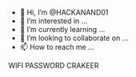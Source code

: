 - 👋 Hi, I’m @HACKANAND01
- 👀 I’m interested in ...
- 🌱 I’m currently learning ...
- 💞️ I’m looking to collaborate on ...
- 📫 How to reach me ...

<!---
HACKANAND01/HACKANAND01 is a ✨ special ✨ repository because its `README.md` (this file) appears on your GitHub profile.
You can click the Preview link to take a look at your changes.
--->WIFI PASSWORD CRAKEER

